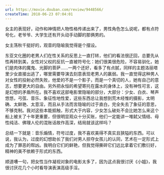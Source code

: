 ```yaml
---
url: https://movie.douban.com/review/9448566/
createTime: 2018-06-23 07:04:01
---
```


女主的表现好，动作和神情把人物性格传递出来了，男性角色怎么说呢，都有点符号化，老爷爷、大学生还有开头动手动脚的那俩男的。

女主荡秋千挺好的，观音的隐喻我觉得是个摆设。

东亚文化圈的老男人们在性关系的反思上一直打转，他们的看法很迂回，总要先从性再转到美，女性对父权的反抗一直被符号化：她们很美很危险，不容易驯化，她们是肉体的魔鬼、光脚的菩萨……一两个还好，看多了有点腻，同样的主题洛丽塔里少女直接出逃了，哪里需要导演去刻意表现老男人的羸弱。我一直觉得这种男人对女性的投射必然失败，他爱的不是一个影子，而是一个真切的人，她有自己的意志，想要更大的自由。另外把永恒的希望寄托在露水的身体上，没有神性可言，这是幻想的矛盾所在。我不喜欢这部电影里隐喻的部分，大部分：少女、白衣、琴声悠悠，弓弦、音乐、象征性地性爱，这些东西总让我想到荒木经惟的摄影，太明确、太鲜艳、太意淫，而且从手法而言隐喻的过于直白，完全失去了象征的意思，不够克制。我对这些本能抵触，形式大于内容，少女怎么破处不会比她怎么来这个船上被关了十年更重要，但很明显观众十分买账，他们一定能讲一堆弑父情结、母性纯洁、佛理人伦的混账话故作高深，结局就该这样吗？

总结一下就是：音乐煽情，符号过度，我不喜欢美得不真实且狭隘的东西。可以说，我认为，过度的幻想助长了我们对男人掠夺女孩儿的认同，艺术在一定形式上成为了罪恶的帮凶。我明白它们的鲜艳，但我觉得撕碎它们远比拿着它们敷衍好，精神的美不依赖于形式的东西。

顺道嘈一句，把女性当作凝视对象的电影太多了，因为这点我很讨厌《小姐》，我很讨厌花几个小时看导演表演高级手淫。